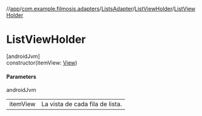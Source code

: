 //[app](../../../../index.md)/[com.example.filmosis.adapters](../../index.md)/[ListsAdapter](../index.md)/[ListViewHolder](index.md)/[ListViewHolder](-list-view-holder.md)

# ListViewHolder

[androidJvm]\
constructor(itemView: [View](https://developer.android.com/reference/kotlin/android/view/View.html))

#### Parameters

androidJvm

| | |
|---|---|
| itemView | La vista de cada fila de lista. |
